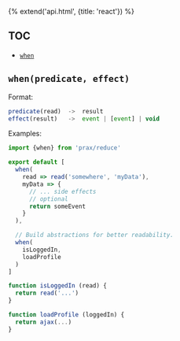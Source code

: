 {% extend('api.html', {title: 'react'}) %}

## TOC

* [`when`]({{url(path)}}#-when-predicate-effect-)

## `when(predicate, effect)`

Format:

```javascript
predicate(read)  ->  result
effect(result)   ->  event | [event] | void
```

Examples:

```javascript
import {when} from 'prax/reduce'

export default [
  when(
    read => read('somewhere', 'myData'),
    myData => {
      // ... side effects
      // optional
      return someEvent
    }
  ),

  // Build abstractions for better readability.
  when(
    isLoggedIn,
    loadProfile
  )
]

function isLoggedIn (read) {
  return read('...')
}

function loadProfile (loggedIn) {
  return ajax(...)
}
```
